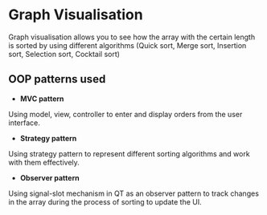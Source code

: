 # Graph Visualisation

Graph visualisation allows you to see how the array with the certain length is sorted by using different algorithms (Quick sort, Merge sort, Insertion sort, Selection sort, Cocktail sort)

## OOP patterns used
* **MVC pattern**

Using model, view, controller to enter and display orders from the user interface.

* **Strategy pattern**

Using strategy pattern to represent different sorting algorithms and work with them effectively.

* **Observer pattern**

Using signal-slot mechanism in QT as an observer pattern to track changes in the array during the process of sorting to update the UI.
